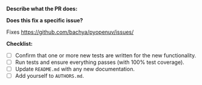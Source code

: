 **Describe what the PR does:**

**Does this fix a specific issue?**

Fixes https://github.com/bachya/pyopenuv/issues/<ISSUE ID>

**Checklist:**

- [ ] Confirm that one or more new tests are written for the new functionality.
- [ ] Run tests and ensure everything passes (with 100% test coverage).
- [ ] Update `README.md` with any new documentation.
- [ ] Add yourself to `AUTHORS.md`.
